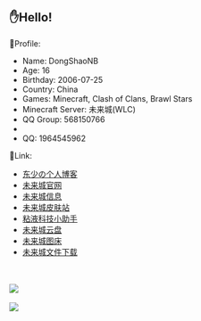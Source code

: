 ## ✋Hello!

👦Profile:
- Name: DongShaoNB
- Age: 16
- Birthday: 2006-07-25
- Country: China
- Games: Minecraft, Clash of Clans, Brawl Stars
- Minecraft Server: 未来城(WLC)
- QQ Group: 568150766
-
- QQ: 1964545962

🔗Link:
- <a href="https://www.dsnbo.cn/" title="Server Website">东少の个人博客</a>
- <a href="https://www.mcbeserver.cn/" title="Server Website">未来城官网</a>
- <a href="http://plan.mcbeserver.cn:4433/" title="Server Info">未来城信息</a>
- <a href="http://skin.mcbeserver.cn:1212/" title="Server Skin Center">未来城皮肤站</a>
- <a href="http://sf.mcbeserver.cn:7373/" title="Slimefun Helper">粘液科技小助手</a>
- <a href="http://pan.mcbeserver.cn:5353/" title="WLC Cloud">未来城云盘</a>
- <a href="http://p.mcbeserver.cn:8282/" title="WLC Picture">未来城图床</a>
- <a href="http://dl.mcbeserver.cn:4646/" title="WLC File">未来城文件下载</a>
<br>
<br>
<a href="https://github.com/anuraghazra/github-readme-stats">
  <img align="center" src="https://github-readme-stats.vercel.app/api?username=DongShaoNB&theme=radical&show_icons=true" />
</a>
<br>
<br>
<a href="https://github.com/anuraghazra/convoychat">
  <img align="center" src="https://github-readme-stats.vercel.app/api/top-langs/?username=DongShaoNB&layout=compact" />
</a>

